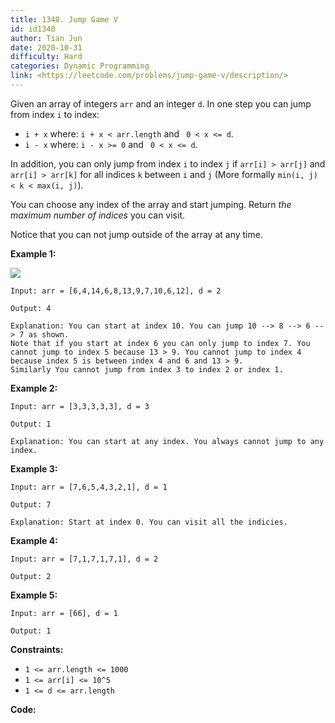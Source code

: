 ```yaml
---
title: 1340. Jump Game V
id: id1340
author: Tian Jun
date: 2020-10-31
difficulty: Hard
categories: Dynamic Programming
link: <https://leetcode.com/problems/jump-game-v/description/>
---
```


Given an array of integers `arr` and an integer `d`. In one step you can jump
from index `i` to index:

  * `i + x` where: `i + x < arr.length` and ` 0 < x <= d`.
  * `i - x` where: `i - x >= 0` and ` 0 < x <= d`.

In addition, you can only jump from index `i` to index `j` if `arr[i] >
arr[j]` and `arr[i] > arr[k]` for all indices `k` between `i` and `j` (More
formally `min(i, j) < k < max(i, j)`).

You can choose any index of the array and start jumping. Return _the maximum
number of indices_  you can visit.

Notice that you can not jump outside of the array at any time.



**Example 1:**

![](https://assets.leetcode.com/uploads/2020/01/23/meta-chart.jpeg)
            
	Input: arr = [6,4,14,6,8,13,9,7,10,6,12], d = 2    
	Output: 4    
	Explanation: You can start at index 10. You can jump 10 --> 8 --> 6 --> 7 as shown.    Note that if you start at index 6 you can only jump to index 7. You cannot jump to index 5 because 13 > 9. You cannot jump to index 4 because index 5 is between index 4 and 6 and 13 > 9.    Similarly You cannot jump from index 3 to index 2 or index 1.    

**Example 2:**
            
	Input: arr = [3,3,3,3,3], d = 3    
	Output: 1    
	Explanation: You can start at any index. You always cannot jump to any index.    

**Example 3:**
            
	Input: arr = [7,6,5,4,3,2,1], d = 1    
	Output: 7    
	Explanation: Start at index 0. You can visit all the indicies.     

**Example 4:**
            
	Input: arr = [7,1,7,1,7,1], d = 2    
	Output: 2    

**Example 5:**
            
	Input: arr = [66], d = 1    
	Output: 1    



**Constraints:**

  * `1 <= arr.length <= 1000`
  * `1 <= arr[i] <= 10^5`
  * `1 <= d <= arr.length`


**Code:**
